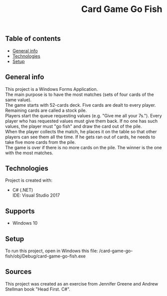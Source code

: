 <h1 align="right">Card Game Go Fish</h1><br>

## Table of contents
* [General info](#general-info)
* [Technologies](#technologies)
* [Setup](#setup)

## General info
This project is a Windows Forms Application.  
The main purpose is to have the most matches (sets of four cards of the same value).  
The game starts with 52-cards deck. Five cards are dealt to every player. Remaining cards are called a stock pile.  
Players start the queue requesting values (e.g. "Give me all your 7s."). Every player who has requested values must give them back. If no one has such values, the player must "go fish" and draw the card out of the pile.  
When the player collects the match, he places it on the table so that other players can see them all the time. If he gets ran out of cards, he needs to take five more cards from the pile.  
The game is over if there is no more cards on the pile. The winner is the one with the most matches.

## Technologies
Project is created with:
* C# (.NET)  
IDE: Visual Studio 2017

## Supports
* Windows 10

## Setup
To run this project, open in Windows this file: /card-game-go-fish/obj/Debug/card-game-go-fish.exe

## Sources
This project was created as an exercise from Jennifer Greene and Andrew Stellman book "Head First. C#".
